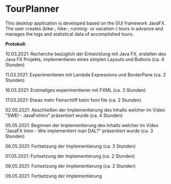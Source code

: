 # TourPlanner
This desktop application is developed based on the GUI framework JavaFX. The user creates (bike-, hike-, running- or vacation-) tours in advance and manages the logs and statistical data of accomplished tours.

**Protokoll:**

10.03.2021: Recherche bezüglich der Entwicklung mit Java FX, erstellen des Java FX Projekts, 
implementieren eines simplen Layouts und Buttons (ca. 4 Stunden)

11.03.2021: Experimentieren mit Lambda Expressions und BorderPane (ca. 2 Stunden)

16.03.2021: Erstmaliges experimentieren mit FXML (ca. 3 Stunden)

17.03.2021: Etwas mehr Feinschliff beim fxml file (ca. 2 Stunden)

02.05.2021: Abschließen der Implementierung des Inhalts welcher im Video "SWEI - JavaFxIntro" präsentiert wurde (ca. 4 Stunden)

05.05.2021: Beginnen der Implementierung des Inhalts welcher im Video "JavaFX Intro - Wie implementiert man DAL?" präsentiert wurde (ca. 3 Stunden)

06.05.2021: Fortsetzung der Implementierung (ca. 3 Stunden)

07.05.2021: Fortsetzung der Implementierung (ca. 2 Stunden)

08.05.2021: Fortsetzung der Implementierung (ca. 2 Stunden)

09.05.2021: Fortsetzung der Implementierung